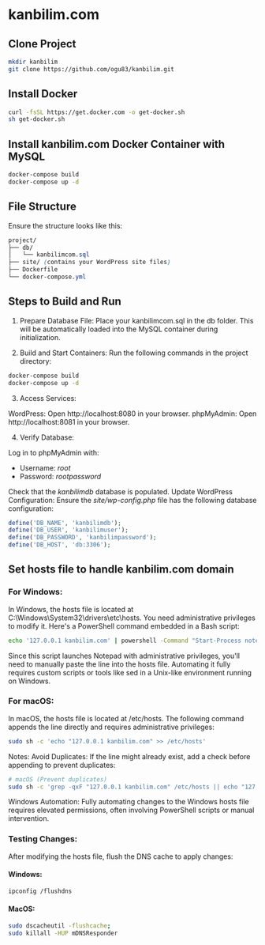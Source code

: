 ﻿# kanbilim.com

## Clone Project
```bash
mkdir kanbilim
git clone https://github.com/ogu83/kanbilim.git
```

## Install Docker
```bash
curl -fsSL https://get.docker.com -o get-docker.sh
sh get-docker.sh
```

## Install kanbilim.com Docker Container with MySQL 
```bash
docker-compose build
docker-compose up -d
```

## File Structure
Ensure the structure looks like this:
```scss
project/
├── db/
│   └── kanbilimcom.sql
├── site/ (contains your WordPress site files)
├── Dockerfile
└── docker-compose.yml
```

## Steps to Build and Run
1. Prepare Database File: Place your kanbilimcom.sql in the db folder. This will be automatically loaded into the MySQL container during initialization.

2. Build and Start Containers: Run the following commands in the project directory:

```bash
docker-compose build
docker-compose up -d
```
3. Access Services:

WordPress: Open http://localhost:8080 in your browser.
phpMyAdmin: Open http://localhost:8081 in your browser.

4. Verify Database:

Log in to phpMyAdmin with:
- Username: *root*
- Password: *rootpassword*

Check that the *kanbilimdb* database is populated.
Update WordPress Configuration: Ensure the *site/wp-config.php* file has the following database configuration:

```php
define('DB_NAME', 'kanbilimdb');
define('DB_USER', 'kanbilimuser');
define('DB_PASSWORD', 'kanbilimpassword');
define('DB_HOST', 'db:3306');
```

## Set hosts file to handle kanbilim.com domain

### For Windows:
In Windows, the hosts file is located at C:\Windows\System32\drivers\etc\hosts. You need administrative privileges to modify it. Here's a PowerShell command embedded in a Bash script:

```bash
echo '127.0.0.1 kanbilim.com' | powershell -Command "Start-Process notepad -ArgumentList 'C:\\Windows\\System32\\drivers\\etc\\hosts' -Verb RunAs"
```

Since this script launches Notepad with administrative privileges, you'll need to manually paste the line into the hosts file. Automating it fully requires custom scripts or tools like sed in a Unix-like environment running on Windows.

### For macOS:
In macOS, the hosts file is located at /etc/hosts. The following command appends the line directly and requires administrative privileges:

```bash
sudo sh -c 'echo "127.0.0.1 kanbilim.com" >> /etc/hosts'
```
Notes:
Avoid Duplicates: If the line might already exist, add a check before appending to prevent duplicates:

```bash
# macOS (Prevent duplicates)
sudo sh -c 'grep -qxF "127.0.0.1 kanbilim.com" /etc/hosts || echo "127.0.0.1 kanbilim.com" >> /etc/hosts'
```
Windows Automation: Fully automating changes to the Windows hosts file requires elevated permissions, often involving PowerShell scripts or manual intervention.

### Testing Changes: 

After modifying the hosts file, flush the DNS cache to apply changes:

#### Windows: 
```bash
ipconfig /flushdns
```

#### MacOS: 
```bash
sudo dscacheutil -flushcache; 
sudo killall -HUP mDNSResponder
```
